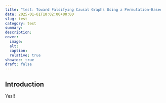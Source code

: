 ```yaml
---
title: "test: Toward Falsifying Causal Graphs Using a Permutation-Based Test"
date: 2025-01-01T10:02:00+00:00
slug: test
category: test
summary:
description:
cover:
  image: 
  alt:
  caption:
  relative: true
showtoc: true
draft: false
---
```


## Introduction

Yes!!
